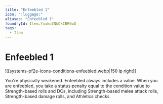 ```yaml
---
title: "Enfeebled 1"
icon: ":luggage:"
aliases: "Enfeebled 1"
foundryId: Item.YnxkoZNkQkIBR6wG
tags:
  - Item
---
```


# Enfeebled 1
![[systems-pf2e-icons-conditions-enfeebled.webp|150 lp right]]

You're physically weakened. Enfeebled always includes a value. When you are enfeebled, you take a status penalty equal to the condition value to Strength-based rolls and DCs, including Strength-based melee attack rolls, Strength-based damage rolls, and Athletics checks.


